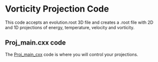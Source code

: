 # Vorticity Projection Code

This code accepts an evolution.root 3D file and creates a .root file with 2D and 1D projections of energy, temperature, velocity and vorticity.

## Proj_main.cxx code

The [Proj_main_cxx](https://github.com/jbarbon/masters-project/blob/main/projection-code/Vorticity_Base/doMain/Projection_Class/src/Proj_main.cxx) code is where you will control your projections.  

